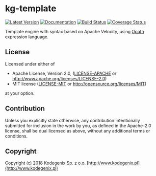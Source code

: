# kg-template

[![Latest Version](https://img.shields.io/crates/v/kg-template.svg)](https://crates.io/crates/kg-template)
[![Documentation](https://docs.rs/kg-template/badge.svg)](https://docs.rs/kg-template)
[![Build Status](https://travis-ci.org/Kodegenix/kg-template.svg?branch=master)](https://travis-ci.org/Kodegenix/kg-template)
[![Coverage Status](https://coveralls.io/repos/github/Kodegenix/kg-template/badge.svg?branch=master)](https://coveralls.io/github/Kodegenix/kg-template?branch=master)

Template engine with syntax based on Apache Velocity, using [Opath](https://github.com/Kodegenix/kg-tree/blob/master/README.md) expression language.

## License

Licensed under either of
* Apache License, Version 2.0, ([LICENSE-APACHE](LICENSE-APACHE) or http://www.apache.org/licenses/LICENSE-2.0)
* MIT license ([LICENSE-MIT](LICENSE-MIT) or http://opensource.org/licenses/MIT)

at your option.

## Contribution

Unless you explicitly state otherwise, any contribution intentionally submitted
for inclusion in the work by you, as defined in the Apache-2.0 license, shall be dual licensed as above, without any
additional terms or conditions.

## Copyright

Copyright (c) 2018 Kodegenix Sp. z o.o. [http://www.kodegenix.pl](http://www.kodegenix.pl)
